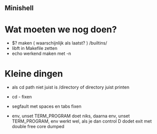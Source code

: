 ## Minishell

# Wat moeten we nog doen?
- $? maken ( waarschijnlijk als laatst? ) /builtins/
- libft in Makefile zetten
- echo werkend maken met -n

# Kleine dingen
- als cd path niet juist is /directory of directory juist printen
- cd - fixen
- segfault met spaces en tabs fixen

- env, unset TERM_PROGRAM doet niks, daarna env, unset TERM_PROGRAM, env werkt wel, als je dan control D dodet exit met double free core dumped